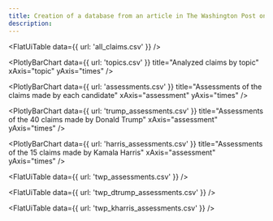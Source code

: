 ```yaml
---
title: Creation of a database from an article in The Washington Post on verifications of 55 phrases said by Kamala Harris and Donald Trump in the last presidential debate
description: 
---
```


<FlatUiTable
  data={{
    url: 'all_claims.csv'
  }}
 />

<PlotlyBarChart
  data={{
    url: 'topics.csv'
  }}
  title="Analyzed claims by topic"
  xAxis="topic"
  yAxis="times"
/>

<PlotlyBarChart
  data={{
    url: 'assessments.csv'
  }}
  title="Assessments of the claims made by each candidate"
  xAxis="assessment"
  yAxis="times"
/>

<PlotlyBarChart
  data={{
    url: 'trump_assessments.csv'
  }}
  title="Assessments of the 40 claims made by Donald Trump"
  xAxis="assessment"
  yAxis="times"
/>

<PlotlyBarChart
  data={{
    url: 'harris_assessments.csv'
  }}
  title="Assessments of the 15 claims made by Kamala Harris"
  xAxis="assessment"
  yAxis="times"
/>

<FlatUiTable
  data={{
    url: 'twp_assessments.csv'
  }}
 />

<FlatUiTable
  data={{
    url: 'twp_dtrump_assessments.csv'
  }}
 />

 <FlatUiTable
  data={{
    url: 'twp_kharris_assessments.csv'
  }}
 />
 
